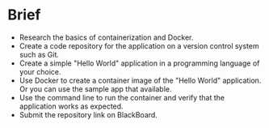 # Brief

- Research the basics of containerization and Docker.
- Create a code repository for the application on a version control system such as Git.
- Create a simple "Hello World" application in a programming language of your choice.
- Use Docker to create a container image of the "Hello World" application. Or you can use the sample app that available.
- Use the command line to run the container and verify that the application works as expected.
- Submit the repository link on BlackBoard.
